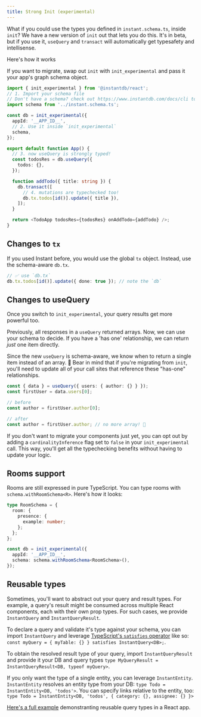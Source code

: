 ```yaml
---
title: Strong Init (experimental)
---
```


What if you could use the types you defined in `instant.schema.ts`, inside `init`? We have a new version of `init` out that lets you do this. It's in beta, but if you use it, `useQuery` and `transact` will automatically get typesafety and intellisense.

Here's how it works

If you want to migrate, swap out `init` with `init_experimental` and pass it your app's graph schema object.

```ts
import { init_experimental } from '@instantdb/react';
// 1. Import your schema file
// Don't have a schema? check out https://www.instantdb.com/docs/cli to get started
import schema from '../instant.schema.ts';

const db = init_experimental({
  appId: '__APP_ID__',
  // 2. Use it inside `init_experimental`
  schema,
});

export default function App() {
  // 3. now useQuery is strongly typed!
  const todosRes = db.useQuery({
    todos: {},
  });

  function addTodo({ title: string }) {
    db.transact([
      // 4. mutations are typechecked too!
      db.tx.todos[id()].update({ title }),
    ]);
  }

  return <TodoApp todosRes={todosRes} onAddTodo={addTodo} />;
}
```

## Changes to `tx`

If you used Instant before, you would use the global `tx` object. Instead, use the schema-aware `db.tx`.

```ts
// ✅ use `db.tx`
db.tx.todos[id()].update({ done: true }); // note the `db`
```

## Changes to useQuery

Once you switch to `init_experimental`, your query results get more powerful too.

Previously, all responses in a `useQuery` returned arrays. Now, we can use your schema to decide. If you have a 'has one' relationship, we can return _just_ one item directly.

Since the new `useQuery` is schema-aware, we know when to return a single item instead of an array. 🎉 Bear in mind that if you're migrating from `init`, you'll need to update all of your call sites that reference these "has-one" relationships.

```ts
const { data } = useQuery({ users: { author: {} } });
const firstUser = data.users[0];

// before
const author = firstUser.author[0];

// after
const author = firstUser.author; // no more array! 🎉
```

If you don't want to migrate your components just yet, you can opt out by adding a `cardinalityInference` flag set to `false` in your `init_experimental` call. This way, you'll get all the typechecking benefits without having to update your logic.

## Rooms support

Rooms are still expressed in pure TypeScript. You can type rooms with `schema.withRoomSchema<R>`. Here's how it looks:

```ts
type RoomSchema = {
  room: {
    presence: {
      example: number;
    };
  };
};

const db = init_experimental({
  appId: '__APP_ID__',
  schema: schema.withRoomSchema<RoomSchema>(),
});
```

## Reusable types

Sometimes, you'll want to abstract out your query and result types. For example, a query's result might be consumed across multiple React components, each with their own prop types. For such cases, we provide `InstantQuery` and `InstantQueryResult`.

To declare a query and validate it's type against your schema, you can import `InstantQuery` and leverage [TypeScript's `satisfies` operator](https://www.typescriptlang.org/docs/handbook/release-notes/typescript-4-9.html#the-satisfies-operator) like so: `const myQuery = { myTable: {} } satisfies InstantQuery<DB>;`.

To obtain the resolved result type of your query, import `InstantQueryResult` and provide it your DB and query types `type MyQueryResult = InstantQueryResult<DB, typeof myQuery>`.

If you only want the type of a single entity, you can leverage `InstantEntity`. `InstantEntity` resolves an entity type from your DB: `type Todo = InstantEntity<DB, 'todos'>`. You can specify links relative to the entity, too: `type Todo = InstantEntity<DB, 'todos', { category: {}, assignee: {} }>`

[Here's a full example](https://github.com/instantdb/instant/blob/main/client/sandbox/react-nextjs/pages/play/strong-todos.tsx) demonstranting reusable query types in a React app.
